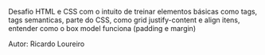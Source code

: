 Desafio HTML e CSS com o intuito de treinar elementos básicas como tags, tags semanticas, parte do CSS, como grid justify-content e align itens, entender como o box model funciona (padding e margin)

Autor: Ricardo Loureiro
